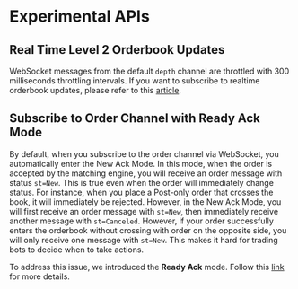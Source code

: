 # Experimental APIs

## Real Time Level 2 Orderbook Updates

WebSocket messages from the default `depth` channel are throttled with 300 milliseconds throttling intervals. If you want to 
subscribe to realtime orderbook updates, please refer to this [article](https://github.com/bitmax-exchange/bitmax-pro-api/blob/master/misc/bitmax_real_time_orderbook_feed.md).


## Subscribe to Order Channel with Ready Ack Mode

By default, when you subscribe to the order channel via WebSocket, you automatically enter the New Ack Mode. In this mode, when the 
order is accepted by the matching engine, you will receive an order message with status `st=New`. This is true even when the order will 
immediately change status. For instance, when you place a Post-only order that crosses the book, it will immediately be rejected. However, 
in the New Ack Mode, you will first receive an order message with `st=New`, then immediately receive another message with `st=Canceled`. However, 
if your order successfully enters the orderbook without crossing with order on the opposite side, you will only receive one message with `st=New`. 
This makes it hard for trading bots to decide when to take actions.

To address this issue, we introduced the **Ready Ack** mode. Follow this [link](https://github.com/bitmax-exchange/bitmax-pro-api/blob/master/misc/bitmax_ws_order_channel_ready_mode.md) for more details.

